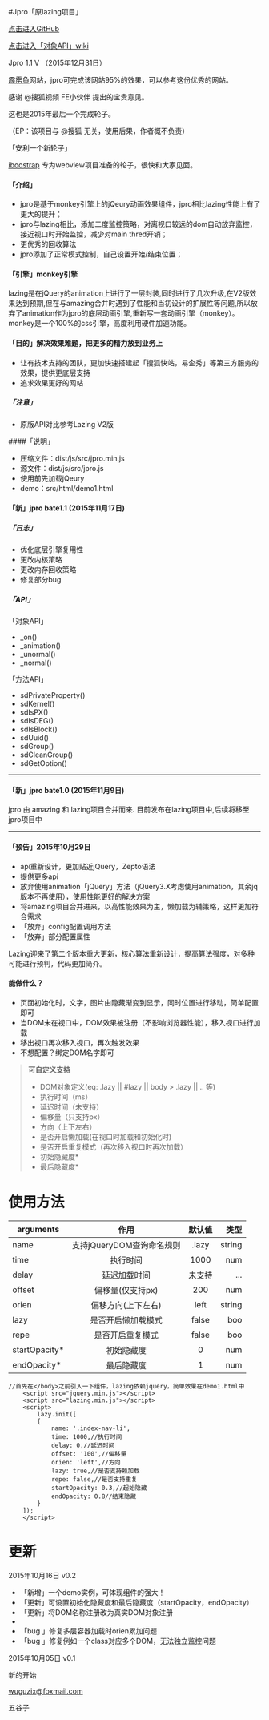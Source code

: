 #Jpro「原lazing项目」

[点击进入GitHub](https://github.com/wuguzi/jpro)

[点击进入「对象API」wiki](https://github.com/wuguzi/jpro/wiki/API)

Jpro 1.1 V （2015年12月31日）

[霹雳鱼](http://piliyu.com/)网站，jpro可完成该网站95%的效果，可以参考这份优秀的网站。

感谢 @搜狐视频 FE小伙伴 提出的宝贵意见。

这也是2015年最后一个完成轮子。

（EP：该项目与 @搜狐 无关，使用后果，作者概不负责）


「安利一个新轮子」

 [iboostrap](https://github.com/wuguzi/ibootstrap) 专为webview项目准备的轮子，很快和大家见面。

####  「介绍」
*	jpro是基于monkey引擎上的jQeury动画效果组件，jpro相比lazing性能上有了更大的提升；
*	jpro与lazing相比，添加二度监控策略，对离视口较远的dom自动放弃监控，接近视口时开始监控，减少对main thred开销；
*	更优秀的回收算法
*	jpro添加了正常模式控制，自己设置开始/结束位置；

####   「引擎」monkey引擎   ####
lazing是在jQuery的animation上进行了一层封装,同时进行了几次升级,在V2版效果达到预期,但在与amazing合并时遇到了性能和当初设计的扩展性等问题,所以放弃了animation作为jpro的底层动画引擎,重新写一套动画引擎（monkey）。monkey是一个100%的css引擎，高度利用硬件加速功能。

####   「目的」解决效果难题，把更多的精力放到业务上   ####
*   让有技术支持的团队，更加快速搭建起「搜狐快站，易企秀」等第三方服务的效果，提供更底层支持
*   追求效果更好的网站

#####	「注意」 	#####
*	原版API对比参考Lazing V2版


####「说明」
*	压缩文件：dist/js/src/jpro.min.js
*	源文件：dist/js/src/jpro.js
*	使用前先加载jQeury
*	demo：src/html/demo1.html


####  「新」jpro bate1.1 (2015年11月17日) ####
#####	「日志」 	#####
*	优化底层引擎复用性
*	更改内核策略
*	更改内存回收策略
*	修复部分bug

#####	「API」 	#####
「对象API」

*	_on()
*	_animation()
*	_unormal()
*	_normal()

「方法API」

*	sdPrivateProperty()
*	sdKernel()
*	sdIsPX()
*	sdIsDEG()
*	sdIsBlock()
*	sdUuid()
*	sdGroup()
*	sdCleanGroup()
*	sdGetOption()


---------------------------------------------------------------------------------

####  「新」jpro bate1.0 (2015年11月9日) ####
jpro 由 amazing 和 lazing项目合并而来.
目前发布在lazing项目中,后续将移至jpro项目中

---------------------------------------------------------------------------------

####   「预告」2015年10月29日   ####
*   api重新设计，更加贴近jQuery，Zepto语法
*   提供更多api
*   放弃使用animation「jQuery」方法（jQuery3.X考虑使用animation，其余jq版本不再使用），使用性能更好的解决方案
*   将amazing项目合并进来，以高性能效果为主，懒加载为辅策略，这样更加符合需求
*   「放弃」config配置调用方法
*   「放弃」部分配置属性

<!--####   「希望」欢迎大神的加入   ####
*   能css3制作出icon效果的css大神
*   对requestAnimationframe有所研究
*   对repaint、reflow机制和main thred、compositor thread性能关系有所研究
*   对浏览器引擎机制、渲染机制、线程机制有所研究
-->


Lazing迎来了第二个版本重大更新，核心算法重新设计，提高算法强度，对多种可能进行预判，代码更加简介。


####	能做什么？ ####
*	页面初始化时，文字，图片由隐藏渐变到显示，同时位置进行移动，简单配置即可
*	当DOM未在视口中，DOM效果被注册（不影响浏览器性能），移入视口进行加载
*	移出视口再次移入视口，再次触发效果
*	不想配置？绑定DOM名字即可

> **可自定义支持**
>
> - DOM对象定义(eq: .lazy || #lazy || body > .lazy || .. 等)
> - 执行时间（ms）
> - 延迟时间（未支持）
> - 偏移量（只支持px）
> - 方向（上下左右）
> - 是否开启懒加载(在视口时加载和初始化时)
> - 是否开启重复模式（再次移入视口时再次加载）
> - 初始隐藏度*
> - 最后隐藏度*

使用方法
====

| arguments   | 作用  | 默认值 | 类型   |
| ------- | :----: | :---: | ---: |
| name  |  支持jQueryDOM查询命名规则  | .lazy |  string    |
| time   | 执行时间 | 1000   |  num  |
| delay   | 延迟加载时间 | 未支持   |  ...  |
| offset  |  偏移量(仅支持px)  |  200  |  num |
| orien  |  偏移方向(上下左右)  |  left  |  string |
| lazy  |  是否开启懒加载模式  |  false  |  boo |
| repe  |  是否开启重复模式  |  false  |  boo |
| startOpacity* | 初始隐藏度 | 0 | num |
| endOpacity* | 最后隐藏度 | 1 | num |

```
//首先在</body>之前引入一下组件，lazing依赖jquery，简单效果在demo1.html中
	<script src="jquery.min.js"></script>
	<script src="lazing.min.js"></script>
	<script>
		lazy.init([
        {
            name: '.index-nav-li',
            time: 1000,//执行时间
            delay: 0,//延迟时间
            offset: '100',//偏移量
            orien: 'left',//方向
            lazy: true,//是否支持赖加载
            repe: false,//是否支持重复
            startOpacity: 0.3,//起始隐藏
            endOpacity: 0.8//结束隐藏
        }
    ]);  
	</script>

```

更新
======
2015年10月16日 v0.2

*	「新增」一个demo实例，可体现组件的强大！
*	「更新」可设置初始化隐藏度和最后隐藏度（startOpacity，endOpacity）
*	「更新」将DOM名称注册改为真实DOM对象注册
*
* 「bug 」修复多层容器加载时orien累加问题
* 「bug 」修复例如一个class对应多个DOM，无法独立监控问题


2015年10月05日 v0.1

新的开始


wuguzix@foxmail.com

五谷子
